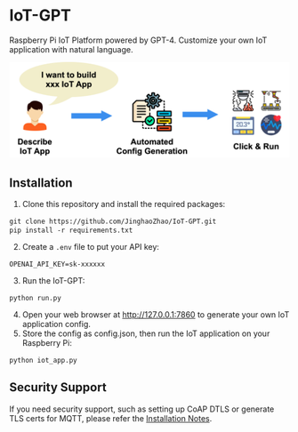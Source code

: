 # IoT-GPT
Raspberry Pi IoT Platform powered by GPT-4. Customize your own IoT application with natural language.

![IoTGPT.jpg](docs%2FIoTGPT.jpg)

## Installation

1. Clone this repository and install the required packages:
```
git clone https://github.com/JinghaoZhao/IoT-GPT.git
pip install -r requirements.txt
```
2. Create a `.env` file to put your API key:
```
OPENAI_API_KEY=sk-xxxxxx
```
3. Run the IoT-GPT:
```
python run.py
```
4. Open your web browser at http://127.0.0.1:7860 to generate your own IoT application config.
5. Store the config as config.json, then run the IoT application on your Raspberry Pi:
```
python iot_app.py
```

## Security Support

If you need security support, such as setting up CoAP DTLS or generate TLS certs for MQTT, please refer the [Installation Notes](docs/Installation.md).